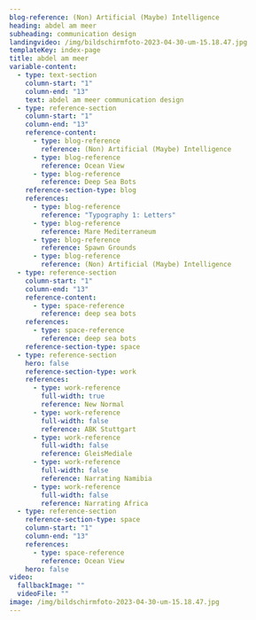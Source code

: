 ```yaml
---
blog-reference: (Non) Artificial (Maybe) Intelligence
heading: abdel am meer
subheading: communication design
landingvideo: /img/bildschirmfoto-2023-04-30-um-15.18.47.jpg
templateKey: index-page
title: abdel am meer
variable-content:
  - type: text-section
    column-start: "1"
    column-end: "13"
    text: a﻿bdel am meer communication design
  - type: reference-section
    column-start: "1"
    column-end: "13"
    reference-content:
      - type: blog-reference
        reference: (Non) Artificial (Maybe) Intelligence
      - type: blog-reference
        reference: Ocean View
      - type: blog-reference
        reference: Deep Sea Bots
    reference-section-type: blog
    references:
      - type: blog-reference
        reference: "Typography 1: Letters"
      - type: blog-reference
        reference: Mare Mediterraneum
      - type: blog-reference
        reference: Spawn Grounds
      - type: blog-reference
        reference: (Non) Artificial (Maybe) Intelligence
  - type: reference-section
    column-start: "1"
    column-end: "13"
    reference-content:
      - type: space-reference
        reference: deep sea bots
    references:
      - type: space-reference
        reference: deep sea bots
    reference-section-type: space
  - type: reference-section
    hero: false
    reference-section-type: work
    references:
      - type: work-reference
        full-width: true
        reference: New Normal
      - type: work-reference
        full-width: false
        reference: ABK Stuttgart
      - type: work-reference
        full-width: false
        reference: GleisMediale
      - type: work-reference
        full-width: false
        reference: Narrating Namibia
      - type: work-reference
        full-width: false
        reference: Narrating Africa
  - type: reference-section
    reference-section-type: space
    column-start: "1"
    column-end: "13"
    references:
      - type: space-reference
        reference: Ocean View
    hero: false
video:
  fallbackImage: ""
  videoFile: ""
image: /img/bildschirmfoto-2023-04-30-um-15.18.47.jpg
---
```


